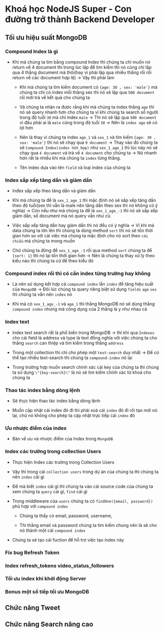 # Khoá học NodeJS Super - Con đường trở thành Backend Developer

## Tối ưu hiệu suất MongoDB

### Compound Index là gì

- Khi mà chúng ta tìm bằng compound Index thì chúng ta chỉ muốn nó return về 4 document thì trong lúc lặp để tìm kiếm thì nó cũng chỉ lặp qua 4 thằng document mà thôi(hay vì phải lặp qua nhiều thằng rồi rồi return về các document hợp lệ) -> Vậy thì phải làm

  - Khi mà chúng ta tìm kiếm document có `{age: 30 , sex: 'male'}` mà chúng ta chỉ có index mỗi thằng sex thì nó sẽ lặp qua `500 document` rồi mới trả về kết quả cho chúng ta

  - Và chúng ta nhận ra được rằng khi mà chúng ta index thằng `age` thì nó sẽ query nhanh hơn cho chúng ta vì khi chúng ta search số người trong độ tuổi `30` mà chỉ index `male` -> Thì nó sẽ lặp qua `500 document` vì đâu phải ai là `male` cũng trong độ tuổi `30` -> Nên là `index age` sẽ có lợi hơn

  - Nên là thay vì chúng ta index `age_1` và `sex_1` và tìm kiếm `{age: 30 , sex: 'male'}` thì nó sẽ chạy qua `9 document` -> Thay vào đó chúng ta sẽ `Compound Index(index hỗn hợp)` như `sex_1_age_1` thì lúc này nó sẽ chạy qua `4 document` và trả về `4 document` cho chúng ta -> Nó nhanh hơn rất là nhiều khi mà chúng ta `index` từng thằng.

  - Tên index dựa vào tên `field` và loại index của chúng ta

### Index sắp xếp tăng dần và giảm dần

- Inđex sắp xếp theo tăng dần và giảm dần

- Khi mà chúng ta để là `sex_1_age_1` thì mặc định nó sẽ sắp xếp tăng dần theo độ tuổi(sex thì vẫn là male nên tăng dần theo sex thì nó không có ý nghĩa) -> Còn nếu như mà chúng ta để là `sex_1_age_-1` thì nó sẽ sắp xếp giảm dần, số document mà nó query vẫn như cũ.

- Việc sắp xếp tăng dần hay giảm dần thì nó đều có ý nghĩa -> Vì khi mà data chúng ta lớn lên thì chúng ta dùng method `sort` thì nó sẽ tốn thời gian hơn so với cái việc mà chúng ta mặc định cho nó sort theo `cái chiều` mà chúng ta mong muốn

- Chứ chúng ta đừng để `sex_1_age_-1` rồi qua method `sort` chúng ta để `{sort: 1}` thì nó lại tốn thời gian hơn -> Nên là chúng ta thay xử lý theo kiểu nào thì chúng ta cứ để theo kiểu đó

### Compound index rồi thì có cần index từng trường hay không

- Là nên sử dụng kết hợp cả `compound index` lẫn `index` để tăng hiệu suất của `MongoDB` -> Đôi lúc chúng ta query riêng biệt sử dụng `fields` `age` `sex` thì chúng ta vẫn nên `inđex` nó

- Khi mà có `sex_1_age_-1` và `age_1` thì thằng MongoDB nó sẽ dùng thằng `compound index` nhưng mà công dụng của 2 thằng là y như nhau cả

### Index text

- Index text search rất là phổ biến trong MongoDB -> thì khi qua `Indexes` cho cái field là address và type là text đồng nghĩa với việc chúng ta cho thằng `search` can thiệp và tìm kiếm trong thằng `address`

- Trong một collection thì chỉ cho phép một `text-search` duy nhất -> Để có thể tạo nhiều text-search thì chúng ta `compound-index` nó lại

- Trong trường hợp muốn search chính xác cái key của chúng ta thì chúng ta sử dụng `\"{key-search}\"` là nó sẽ tìm kiếm chính xác từ khoá cho chúng ta

### Thao tác index bằng dòng lệnh

- Sẽ thực hiện thao tác index bằng dòng lệnh

- Muốn cập nhật cái index đó đi thì phải xoá cái `index` đó đi rồi tạo mới nó lại, chứ nó không cho phép ta cập nhật trực tiếp cái `index` đó

### Ưu nhược điểm của index

- Bàn về ưu và nhược điểm của Index trong `MongoDB`

### Index các trường trong collection Users

- Thực hiện Index các trường trong Collection Users

- Vậy thì trong cái `collection users` trong dự án của chúng ta thì chúng ta nên `index` cái gì

- Để mà biết `index` cái gì thì chúng ta vào cái source code của chúng ta xem chúng ta `query` cái gì, `find` cái gì

- Trong middleware của `users` chúng ta có `findOne({email, password})` phù hợp với `compound index`

  - Chúng ta thấy có email, password, username,

  - Thì thằng email và password chúng ta tìm kiếm chung nên là sẽ cho nó thành một cái `compound index`

- Chúng ta sẽ tạo cái fuction để hỗ trợ việc tạo index này

### Fix bug Refresh Token

### Index refresh_tokens video_status_followers

### Tối ưu index khi khởi động Server

### Bonus một số tiếp tối ưu MongoDB

## Chức năng Tweet

## Chức năng Search nâng cao
